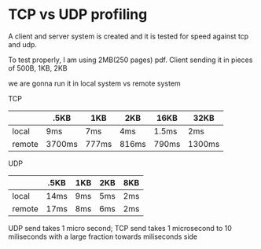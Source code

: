 # TCP vs UDP profiling

A client and server system is created and it is tested for speed against tcp and udp.

To test properly, I am using 2MB(250 pages) pdf. Client sending it in pieces of 500B, 1KB, 2KB

we are gonna run it in local system vs remote system


TCP

| | .5KB      | 1KB | 2KB |16KB|32KB|
|--------| ----------- | ----------- | -------- |--------|--------|
| local |     9ms    |   7ms     | 4ms  | 1.5ms| 2ms|
| remote | 3700ms|     777ms  | 816ms  |790ms| 1300ms



UDP

| | .5KB      | 1KB | 2KB |8KB|
|--------| ----------- | ----------- | -------- |--------|
| local |     14ms    |   9ms     | 5ms  | 2ms|
| remote | 17ms|     8ms  | 6ms  |2ms|



UDP send takes 1 micro second; TCP send takes 1 microsecond to 10 miliseconds with a large fraction towards miliseconds side